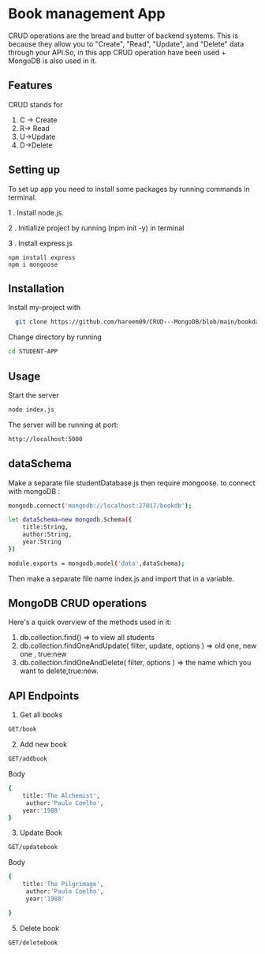 
# Book management App
CRUD operations are the bread and butter of backend systems. This is because they allow you to "Create", "Read", "Update", and "Delete" data through your API.So, in this app CRUD operation have been used + MongoDB is also used in it.


## Features
CRUD stands for

1. C -> Create
2. R-> Read
3. U->Update
4. D->Delete


## Setting up
To set up  app you need to install some packages by running commands in terminal.

1 . Install node.js.

2 . Initialize project by running (npm init -y) in terminal

3 . Install express.js
          
    npm install express
    npm i mongoose

## Installation

Install my-project with 

```bash
  git clone https://github.com/hareem09/CRUD---MongoDB/blob/main/bookdata.js
```
Change directory by running

```bash
cd STUDENT-APP
```
    
## Usage
Start the server
```bash
node index.js
```
The server will be running at port:
```bash
http://localhost:5000
```


## dataSchema
Make a separate file studentDatabase.js then require mongoose.
to connect with mongoDB :
```bash
mongodb.connect('mongodb://localhost:27017/bookdb');

let dataSchema=new mongodb.Schema({
    title:String,
    author:String,
    year:String
})

module.exports = mongodb.model('data',dataSchema);
```
Then make a separate file name index.js and import that in a variable.
## MongoDB CRUD operations 
Here's a quick overview of the  methods used in it:

1. db.collection.find() => to view all students
2. db.collection.findOneAndUpdate( filter, update, options ) => old one, new one , true:new  
3. db.collection.findOneAndDelete( filter, options ) => the name which you want to delete,true:new.

## API Endpoints
1. Get all books
```bash
GET/book
```
2. Add new book 
```bash
GET/addbook
```
Body
```bash
{
    title:'The Alchemist',
     author:'Paulo Coelho',
    year:'1988'
}
```
3. Update Book
```bash
GET/updatebook
```
Body
```bash
{
    title:'The Pilgrimage',
     author:'Paulo Coelho',
     year:'1988'

}
```
5. Delete book
```bash
GET/deletebook
```